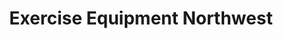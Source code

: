 ---
title: "Exercise Equipment Northwest"
url: /beaverton/exercise-equipment-northwest/
shop: sports
---